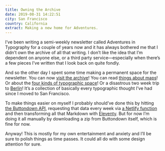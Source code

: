 ```yaml
---
title: Owning the Archive
date: 2019-08-31 14:22:51
city: San Francisco
country: California
extract: Making a new home for Adventures.
---
```


I’ve been writing a semi-weekly newsletter called Adventures in Typography for a couple of years now and it has always bothered me that I didn’t own the archive of all that writing. I don’t like the idea that I’m dependent on anyone else, or a third party service—especially when there’s a few pieces I’ve written that I look back on quite fondly.

And so the other day I spent some time making a permanent space for the newsletter. You can now [visit the archive](https://www.robinrendle.com/adventures/)! You can read [things about maps](https://www.robinrendle.com/adventures/the-san-francisco-map-fair)! Or about the [four kinds of typographic space](https://www.robinrendle.com/adventures/the-four-kinds-of-space)! Or a disastrous two week trip to [Berlin](https://www.robinrendle.com/adventures/the-berlin-handshake)! It’s a collection of basically every typographic thought I’ve had since I moved to San Francisco.

To make things easier on myself I probably should’ve done this by hitting [the Buttondown API](https://api.buttondown.email/v1/schema#), requesting that data every week via [a Netlify function](https://www.netlify.com/docs/functions/) and then transforming all that Markdown with [Eleventy](https://www.11ty.io/). But for now I’m doing it all manually by downloading a zip from Buttondown itself, which is fine for now.

Anyway! This is mostly for my own entertainment and anxiety and I’ll be sure to polish things as time passes. It could all do with some design attention for sure.
